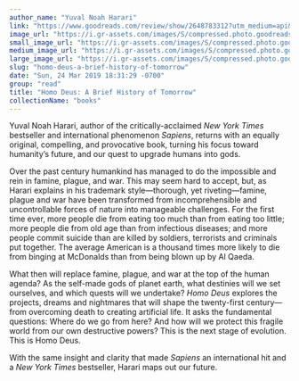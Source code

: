 ```yaml
---
author_name: "Yuval Noah Harari"
link: "https://www.goodreads.com/review/show/2648783312?utm_medium=api&utm_source=rss"
image_url: "https://i.gr-assets.com/images/S/compressed.photo.goodreads.com/books/1522691489l/39704901._SY75_.jpg"
small_image_url: "https://i.gr-assets.com/images/S/compressed.photo.goodreads.com/books/1522691489l/39704901._SY75_.jpg"
medium_image_url: "https://i.gr-assets.com/images/S/compressed.photo.goodreads.com/books/1522691489l/39704901._SX98_.jpg"
large_image_url: "https://i.gr-assets.com/images/S/compressed.photo.goodreads.com/books/1522691489l/39704901._SY475_.jpg"
slug: "homo-deus-a-brief-history-of-tomorrow"
date: "Sun, 24 Mar 2019 18:31:29 -0700"
group: "read"
title: "Homo Deus: A Brief History of Tomorrow"
collectionName: "books"
---
```

Yuval Noah Harari, author of the critically-acclaimed *New York Times* bestseller and international phenomenon *Sapiens*, returns with an equally original, compelling, and provocative book, turning his focus toward humanity’s future, and our quest to upgrade humans into gods.

Over the past century humankind has managed to do the impossible and rein in famine, plague, and war. This may seem hard to accept, but, as Harari explains in his trademark style—thorough, yet riveting—famine, plague and war have been transformed from incomprehensible and uncontrollable forces of nature into manageable challenges. For the first time ever, more people die from eating too much than from eating too little; more people die from old age than from infectious diseases; and more people commit suicide than are killed by soldiers, terrorists and criminals put together. The average American is a thousand times more likely to die from binging at McDonalds than from being blown up by Al Qaeda.

What then will replace famine, plague, and war at the top of the human agenda? As the self-made gods of planet earth, what destinies will we set ourselves, and which quests will we undertake? *Homo Deus* explores the projects, dreams and nightmares that will shape the twenty-first century—from overcoming death to creating artificial life. It asks the fundamental questions: Where do we go from here? And how will we protect this fragile world from our own destructive powers? This is the next stage of evolution. This is Homo Deus.

With the same insight and clarity that made *Sapiens* an international hit and a *New York Times* bestseller, Harari maps out our future.